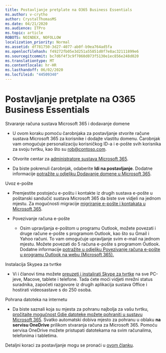 ```yaml
---
title: Postavljanje pretplate na O365 Business Essentials
ms.author: v-crytho
author: CrystalThomasMS
ms.date: 04/21/2020
ms.audience: ITPro
ms.topic: article
ROBOTS: NOINDEX, NOFOLLOW
localization_priority: Normal
ms.assetid: df781750-3d27-4077-ab0f-b9ea764ad5fa
ms.openlocfilehash: f49272fb05e3d251a55851d0f7e8ac32111899e6
ms.sourcegitcommit: bc7d6f4f3c9f7060d073f5130e1ec856e248d020
ms.translationtype: MT
ms.contentlocale: hr-HR
ms.lasthandoff: 06/02/2020
ms.locfileid: "44509340"
---
```

# <a name="setting-up-your-o365-business-essentials-subscription"></a>Postavljanje pretplate na O365 Business Essentials

Stvaranje računa sustava Microsoft 365 i dodavanje domene
  
- U ovom koraku pomoću čarobnjaka za postavljanje stvorite račune sustava Microsoft 365 za korisnike i dodajte vlastitu domenu. Čarobnjak vam omogućuje personalizaciju korisničkog ID-a i e-pošte svih korisnika za svoju tvrtku, kao što su [rob@contoso.com](mailto:rob@contoso.com).
    
- Otvorite centar za [administratore sustava Microsoft 365](https://login.partner.microsoftonline.cn/).
    
- Da biste pokrenuli čarobnjak, odaberite **Idi na postavljanje**. Dodatne informacije [potražite u odjeljku Dodavanje domene u Microsoft 365](https://docs.microsoft.com/microsoft-365/admin/setup/add-domain).
    
Uvoz e-pošte
  
- Premjestite postojeću e-poštu i kontakte iz drugih sustava e-pošte u poštanski sandučić sustava Microsoft 365 da biste sve vidjeli na jednom mjestu. Za mogućnosti migracije [migriranje e-pošte i kontakata u Microsoft 365](https://docs.microsoft.com/microsoft-365/admin/setup/migrate-email-and-contacts-admin).
    
- Povezivanje računa e-pošte
    
  - Osim upravljanja e-poštom u programu Outlook, možete povezati i druge račune e-pošte s programom Outlook, kao što su Gmail i Yahoo računi. To vam omogućuje upravljanje svim e-mail na jednom mjestu. Možete povezati do 5 računa e-pošte s programom Outlook. Dodatne informacije [potražite u odjeljku Povezivanje računa e-pošte u programu Outlook na webu (Microsoft 365).](https://support.office.com/Article/Connect-email-accounts-in-Outlook-on-the-web-Office-365-d7012ff0-924f-4f78-8aca-c3912d886c4d) 
    
Instalacija Skypea za tvrtke
  
- Vi i članovi tima možete [preuzeti i instalirati Skype za tvrtke](https://support.office.com/Article/download-and-install-Skype-for-Business-8a0d4da8-9d58-44f9-9759-5c8f340cb3fb) na sve PC-jeve, Macove, tablete i telefone. Tada ćete moći vidjeti mrežni status suradnika, započeti razgovore iz drugih aplikacija sustava Office i hostirati videosastave s do 250 osoba. 
    
Pohrana datoteka na internetu
  
- Da biste saznali koja su mjesta za pohranu najbolja za vašu tvrtku, [pročitajte mogućnost Gdje datoteke možete pohraniti u sustavu Microsoft 365](https://support.office.com/article/c7c20284-bc94-47f4-9728-d28e9daf0790.aspx). Svatko automatski dobiva mjesto za pohranu u oblaku **na servisu OneDrive** prilikom stvaranja računa za Microsoft 365. Pomoću servisa OneDrive možete pristupati datotekama na svim računalima, telefonima i tabletima. 
    
Detaljni koraci za postavljanje mogu se pronaći u [ovom članku](https://docs.microsoft.com/microsoft-365/admin/setup/setup).
  

